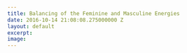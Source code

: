 ```yaml
---
title: Balancing of the Feminine and Masculine Energies
date: 2016-10-14 21:08:08.275000000 Z
layout: default
excerpt: 
image: 
---
```


